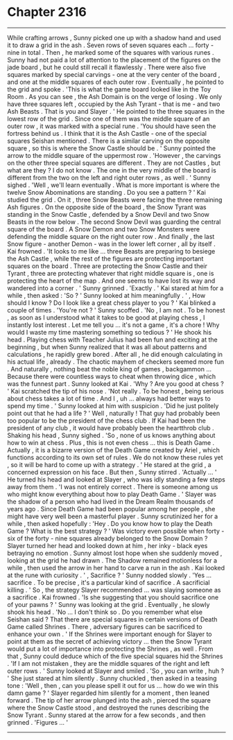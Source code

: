 
# Chapter 2316


---

While crafting arrows , Sunny picked one up with a shadow hand and used it to draw a grid in the ash .
Seven rows of seven squares each … forty - nine in total .
Then , he marked some of the squares with various runes .
Sunny had not paid a lot of attention to the placement of the figures on the jade board , but he could still recall it flawlessly . There were also five squares marked by special carvings - one at the very center of the board , and one at the middle squares of each outer row .
Eventually , he pointed to the grid and spoke .
'This is what the game board looked like in the Toy Room . As you can see , the Ash Domain is on the verge of losing . We only have three squares left , occupied by the Ash Tyrant - that is me - and two Ash Beasts . That is you and Slayer . '
He pointed to the three squares in the lowest row of the grid . Since one of them was the middle square of an outer row , it was marked with a special rune .
'You should have seen the fortress behind us . I think that it is the Ash Castle - one of the special squares Seishan mentioned . There is a similar carving on the opposite square , so this is where the Snow Castle should be . ' Sunny pointed the arrow to the middle square of the uppermost row .
'However , the carvings on the other three special squares are different . They are not Castles , but what are they ? I do not know . The one in the very middle of the board is different from the two on the left and right outer rows , as well . '
Sunny sighed . 'Well , we'll learn eventually . What is more important is where the twelve Snow Abominations are standing . Do you see a pattern ? '
Kai studied the grid .
On it , three Snow Beasts were facing the three remaining Ash figures . On the opposite side of the board , the Snow Tyrant was standing in the Snow Castle , defended by a Snow Devil and two Snow Beasts in the row below . The second Snow Devil was guarding the central square of the board . A Snow Demon and two Snow Monsters were defending the middle square on the right outer row .
And finally , the last Snow figure - another Demon - was in the lower left corner , all by itself .
Kai frowned . 'It looks to me like … three Beasts are preparing to besiege the Ash Castle , while the rest of the figures are protecting important squares on the board . Three are protecting the Snow Castle and their Tyrant , three are protecting whatever that right middle square is , one is protecting the heart of the map . And one seems to have lost its way and wandered into a corner . '
Sunny grinned . 'Exactly . '
Kai stared at him for a while , then asked : 'So ? '
Sunny looked at him meaningfully . ' , How should I know ? Do I look like a great chess player to you ? '
Kai blinked a couple of times . 'You're not ? '
Sunny scoffed . 'No , I am not . To be honest , as soon as I understood what it takes to be good at playing chess , I instantly lost interest . Let me tell you … it's not a game , it's a chore ! Why would I waste my time mastering something so tedious ? '
He shook his head .
Playing chess with Teacher Julius had been fun and exciting at the beginning , but when Sunny realized that it was all about patterns and calculations , he rapidly grew bored . After all , he did enough calculating in his actual life , already .
The chaotic mayhem of checkers seemed more fun . And naturally , nothing beat the noble king of games , backgammon …
Because there were countless ways to cheat when throwing dice , which was the funnest part .
Sunny looked at Kai . 'Why ? Are you good at chess ? '
Kai scratched the tip of his nose . 'Not really . To be honest , being serious about chess takes a lot of time . And I , uh … always had better ways to spend my time . '
Sunny looked at him with suspicion . 'Did he just politely point out that he had a life ? '
Well , naturally ! That guy had probably been too popular to be the president of the chess club . If Kai had been the president of any club , it would have probably been the heartthrob club .
Shaking his head , Sunny sighed . 'So , none of us knows anything about how to win at chess . Plus , this is not even chess … this is Death Game . Actually , it is a bizarre version of the Death Game created by Ariel , which functions according to its own set of rules . We do not know these rules yet , so it will be hard to come up with a strategy . '
He stared at the grid , a concerned expression on his face .
But then , Sunny stirred . 'Actually … '
He turned his head and looked at Slayer , who was idly standing a few steps away from them .
'I was not entirely correct . There is someone among us who might know everything about how to play Death Game . '
Slayer was the shadow of a person who had lived in the Dream Realm thousands of years ago . Since Death Game had been popular among her people , she might have very well been a masterful player .
Sunny scrutinized her for a while , then asked hopefully : 'Hey . Do you know how to play the Death Game ? What is the best strategy ? '
Was victory even possible when forty - six of the forty - nine squares already belonged to the Snow Domain ?
Slayer turned her head and looked down at him , her inky - black eyes betraying no emotion .
Sunny almost lost hope when she suddenly moved , looking at the grid he had drawn .
The Shadow remained motionless for a while , then used the arrow in her hand to carve a run in the ash .
Kai looked at the rune with curiosity . ' , Sacrifice ? '
Sunny nodded slowly . 'Yes … sacrifice . To be precise , it's a particular kind of sacrifice . A sacrificial killing . '
So , the strategy Slayer recommended … was slaying someone as a sacrifice .
Kai frowned . 'Is she suggesting that you should sacrifice one of your pawns ? '
Sunny was looking at the grid . Eventually , he slowly shook his head .
'No … I don't think so . Do you remember what else Seishan said ? That there are special squares in certain versions of Death Game called Shrines . There , adversary figures can be sacrificed to enhance your own . '
If the Shrines were important enough for Slayer to point at them as the secret of achieving victory … then the Snow Tyrant would put a lot of importance into protecting the Shrines , as well .
From that , Sunny could deduce which of the five special squares hid the Shrines .
'If I am not mistaken , they are the middle squares of the right and left outer rows . '
Sunny looked at Slayer and smiled . 'So , you can write , huh ? '
She just stared at him silently .
Sunny chuckled , then asked in a teasing tone : 'Well , then , can you please spell it out for us … how do we win this damn game ? '
Slayer regarded him silently for a moment , then leaned forward .
The tip of her arrow plunged into the ash , pierced the square where the Snow Castle stood , and destroyed the runes describing the Snow Tyrant .
Sunny stared at the arrow for a few seconds , and then grinned . 'Figures … '

---

